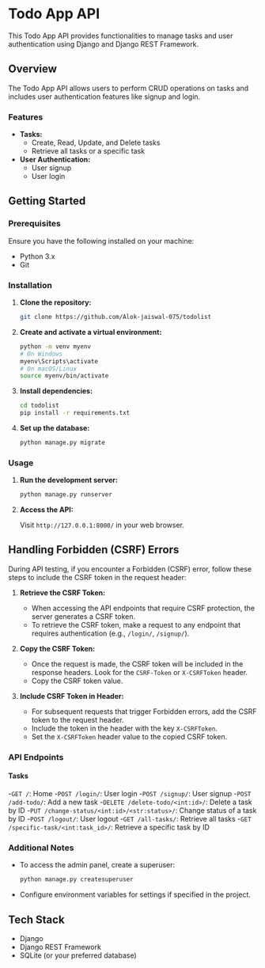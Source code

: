 # Todo App API

This Todo App API provides functionalities to manage tasks and user authentication using Django and Django REST Framework.

## Overview

The Todo App API allows users to perform CRUD operations on tasks and includes user authentication features like signup and login.

### Features

- **Tasks:**
  - Create, Read, Update, and Delete tasks
  - Retrieve all tasks or a specific task
- **User Authentication:**
  - User signup
  - User login

## Getting Started

### Prerequisites

Ensure you have the following installed on your machine:

- Python 3.x
- Git

### Installation

1. **Clone the repository:**

   ```bash
   git clone https://github.com/Alok-jaiswal-075/todolist
   ```
2. **Create and activate a virtual environment:**

   ```bash
   python -m venv myenv
   # On Windows
   myenv\Scripts\activate
   # On macOS/Linux
   source myenv/bin/activate
   ```
3. **Install dependencies:**

   ```bash
   cd todolist
   pip install -r requirements.txt
   ```
4. **Set up the database:**

   ```bash
   python manage.py migrate
   ```

### Usage

1. **Run the development server:**

   ```bash
   python manage.py runserver
   ```
2. **Access the API:**

   Visit `http://127.0.0.1:8000/` in your web browser.

## Handling Forbidden (CSRF) Errors

During API testing, if you encounter a Forbidden (CSRF) error, follow these steps to include the CSRF token in the request header:

1. **Retrieve the CSRF Token:**

   - When accessing the API endpoints that require CSRF protection, the server generates a CSRF token.
   - To retrieve the CSRF token, make a request to any endpoint that requires authentication (e.g., `/login/`, `/signup/`).
2. **Copy the CSRF Token:**

   - Once the request is made, the CSRF token will be included in the response headers. Look for the `CSRF-Token` or `X-CSRFToken` header.
   - Copy the CSRF token value.
3. **Include CSRF Token in Header:**

   - For subsequent requests that trigger Forbidden errors, add the CSRF token to the request header.
   - Include the token in the header with the key `X-CSRFToken`.
   - Set the `X-CSRFToken` header value to the copied CSRF token.

### API Endpoints

#### Tasks

-`GET /`: Home
-`POST /login/`: User login
-`POST /signup/`: User signup
-`POST /add-todo/`: Add a new task
-`DELETE /delete-todo/<int:id>/`: Delete a task by ID
-`PUT /change-status/<int:id>/<str:status>/`: Change status of a task by ID
-`POST /logout/`: User logout
-`GET /all-tasks/`: Retrieve all tasks
-`GET /specific-task/<int:task_id>/`: Retrieve a specific task by ID

### Additional Notes

- To access the admin panel, create a superuser:

  ```bash
  python manage.py createsuperuser
  ```
- Configure environment variables for settings if specified in the project.

## Tech Stack

- Django
- Django REST Framework
- SQLite (or your preferred database)
